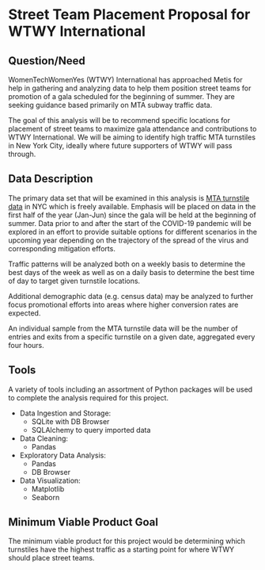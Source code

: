 # Street Team Placement Proposal for WTWY International

## Question/Need

WomenTechWomenYes (WTWY) International has approached Metis for help in gathering and analyzing data to help them position street teams for promotion of a gala scheduled for the beginning of summer. They are seeking guidance based primarily on MTA subway traffic data.

The goal of this analysis will be to recommend specific locations for placement of street teams to maximize gala attendance and contributions to WTWY International. We will be aiming to identify high traffic MTA turnstiles in New York City, ideally where future supporters of WTWY will pass through.

## Data Description

The primary data set that will be examined in this analysis is [MTA turnstile data](http://web.mta.info/developers/turnstile.html) in NYC which is freely available. Emphasis will be placed on data in the first half of the year (Jan-Jun) since the gala will be held at the beginning of summer. Data prior to and after the start of the COVID-19 pandemic will be explored in an effort to provide suitable options for different scenarios in the upcoming year depending on the trajectory of the spread of the virus and corresponding mitigation efforts.

Traffic patterns will be analyzed both on a weekly basis to determine the best days of the week as well as on a daily basis to determine the best time of day to target given turnstile locations.

Additional demographic data (e.g. census data) may be analyzed to further focus promotional efforts into areas where higher conversion rates are expected.

An individual sample from the MTA turnstile data will be the number of entries and exits from a specific turnstile on a given date, aggregated every four hours.

## Tools

A variety of tools including an assortment of Python packages will be used to complete the analysis required for this project.

- Data Ingestion and Storage:
    - SQLite with DB Browser
    - SQLAlchemy to query imported data
- Data Cleaning:
    - Pandas
- Exploratory Data Analysis:
    - Pandas
    - DB Browser
- Data Visualization:
    - Matplotlib
    - Seaborn

## Minimum Viable Product Goal

The minimum viable product for this project would be determining which turnstiles have the highest traffic as a starting point for where WTWY should place street teams.